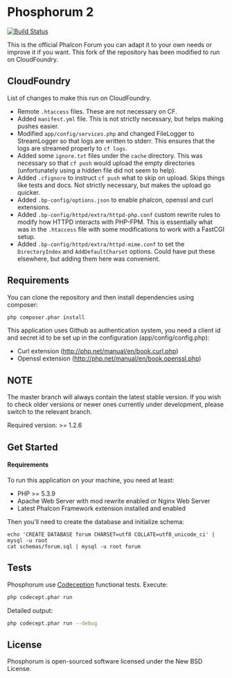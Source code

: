 Phosphorum 2
============

[![Build Status](https://secure.travis-ci.org/phalcon/forum.svg?branch=master)](http://travis-ci.org/phalcon/forum)

This is the official Phalcon Forum you can adapt it to your own needs or improve it if you want.  This fork of the repository has been modified to run on CloudFoundry.


CloudFoundry
------------

List of changes to make this run on CloudFoundry.

  - Remote `.htaccess` files.  These are not necessary on CF.
  - Added `manifest.yml` file.  This is not strictly necessary, but helps making pushes easier.
  - Modified `app/config/services.php` and changed FileLogger to StreamLogger so that logs are written to stderr.  This ensures that the logs are streamed properly to `cf logs`.
  - Added some `ignore.txt` files under the `cache` directory.  This was necessary so that `cf push` would upload the empty directories (unfortunately using a hidden file did not seem to help).
  - Added `.cfignore` to instruct `cf push` what to skip on upload.  Skips things like tests and docs.  Not strictly necessary, but makes the upload go quicker.
  - Added `.bp-config/options.json` to enable phalcon, openssl and curl extensions.
  - Added `.bp-config/httpd/extra/httpd-php.conf` custom rewrite rules to modify how HTTPD interacts with PHP-FPM.  This is essentially what was in the `.htaccess` file with some modifications to work with a FastCGI setup.
  - Added `.bp-config/httpd/extra/httpd-mime.conf` to set the `DirectoryIndex` and `AddDefaultCharset` options.  Could have put these elsewhere, but adding them here was convenient.


Requirements
------------
You can clone the repository and then install dependencies using composer:

```bash
php composer.phar install
```
This application uses Github as authentication system, you need a client id and secret id
to be set up in the configuration (app/config/config.php):

* Curl extension (http://php.net/manual/en/book.curl.php)
* Openssl extension (http://php.net/manual/en/book.openssl.php)

NOTE
----
The master branch will always contain the latest stable version. If you wish
to check older versions or newer ones currently under development, please
switch to the relevant branch.

Required version: >= 1.2.6

Get Started
-----------

#### Requirements

To run this application on your machine, you need at least:

* PHP >= 5.3.9
* Apache Web Server with mod rewrite enabled or Nginx Web Server
* Latest Phalcon Framework extension installed and enabled

Then you'll need to create the database and initialize schema:

    echo 'CREATE DATABASE forum CHARSET=utf8 COLLATE=utf8_unicode_ci' | mysql -u root
    cat schemas/forum.sql | mysql -u root forum

Tests
-----
Phosphorum use [Codeception](http://codeception.com) functional tests. Execute:

```bash
php codecept.phar run
```

Detailed output:

```bash
php codecept.phar run --debug
```

License
-------
Phosphorum is open-sourced software licensed under the New BSD License.
